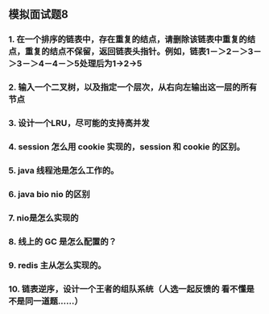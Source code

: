## 模拟面试题8

### 1. 在一个排序的链表中，存在重复的结点，请删除该链表中重复的结点，重复的结点不保留，返回链表头指针。例如，链表1－＞2－＞3－＞3－＞4－4－＞5处理后为1->2->5

### 2. 输入一个二叉树，以及指定一个层次，从右向左输出这一层的所有节点

### 3. 设计一个LRU，尽可能的支持高并发

### 4. session 怎么用 cookie 实现的，session 和 cookie 的区别。

### 5. java 线程池是怎么工作的。

### 6. java bio nio 的区别

### 7. nio是怎么实现的

### 8. 线上的 GC 是怎么配置的？

### 9. redis 主从怎么实现的。

### 10. 链表逆序，设计一个王者的组队系统（人选一起反馈的 看不懂是不是同一道题......）